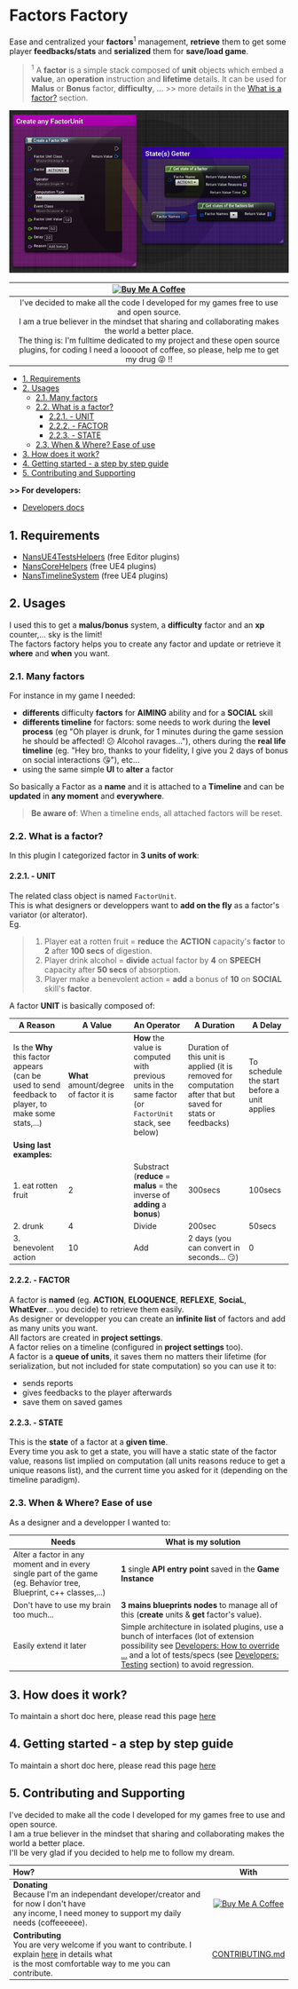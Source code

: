 # Factors Factory

Ease and centralized your **factors**<sup>1</sup> management, **retrieve** them to get some player **feedbacks/stats** and **serialized** them for **save/load game**.

> <sup>1</sup> A **factor** is a simple stack composed of **unit** objects which embed a **value**, an **operation** instruction and **lifetime** details. It can be used for **Malus** or **Bonus** factor, **difficulty**, ... >> more details in the [What is a factor?](#22-what-is-a-factor) section.

![Developers docs](./Docs/img/FactorsFactory.png)

|                                                                                                       <a href="https://www.buymeacoffee.com/NansUE4" target="_blank"><img src="https://cdn.buymeacoffee.com/buttons/default-green.png" alt="Buy Me A Coffee" height="51" width="217"></a>                                                                                                       |
| :---------------------------------------------------------------------------------------------------------------------------------------------------------------------------------------------------------------------------------------------------------------------------------------------------------------------------------------------------------------------------------------------: |
| I've decided to make all the code I developed for my games free to use and open source.<br> I am a true believer in the mindset that sharing and collaborating makes the world a better place.<br> The thing is: I'm fulltime dedicated to my project and these open source plugins, for coding I need a looooot of coffee, so please, help me to get my drug :stuck_out_tongue_closed_eyes: !! |

<!-- TOC -->

-   [1. Requirements](#1-requirements)
-   [2. Usages](#2-usages)
    -   [2.1. Many factors](#21-many-factors)
    -   [2.2. What is a factor?](#22-what-is-a-factor)
        -   [2.2.1. - UNIT](#221---unit)
        -   [2.2.2. - FACTOR](#222---factor)
        -   [2.2.3. - STATE](#223---state)
    -   [2.3. When & Where? Ease of use](#23-when--where-ease-of-use)
-   [3. How does it work?](#3-how-does-it-work)
-   [4. Getting started - a step by step guide](#4-getting-started---a-step-by-step-guide)
-   [5. Contributing and Supporting](#5-contributing-and-supporting)

<!-- /TOC -->

**>> For developers:**

-   [Developers docs](./Docs/Developers.md)

<a id="markdown-1-requirements" name="1-requirements"></a>

## 1. Requirements

-   [NansUE4TestsHelpers](https://github.com/NansPellicari/UE4-TestsHelpers) (free Editor plugins)
-   [NansCoreHelpers](https://github.com/NansPellicari/UE4-CoreHelpers) (free UE4 plugins)
-   [NansTimelineSystem](https://github.com/NansPellicari/UE4-TimelineSystem) (free UE4 plugins)

<a id="markdown-2-usages" name="2-usages"></a>

## 2. Usages

I used this to get a **malus/bonus** system, a **difficulty** factor and an **xp** counter,... sky is the limit!  
The factors factory helps you to create any factor and update or retrieve it **where** and **when** you want.

<a id="markdown-21-many-factors" name="21-many-factors"></a>

### 2.1. Many factors

For instance in my game I needed:

-   **differents** difficulty **factors** for **AIMING** ability and for a **SOCIAL** skill
-   **differents timeline** for factors: some needs to work during the **level process** (eg "Oh player is drunk, for 1 minutes during the game session he should be affected! :confused: Alcohol ravages..."), others during the **real life timeline** (eg. "Hey bro, thanks to your fidelity, I give you 2 days of bonus on social interactions :kissing_heart:"), etc...
-   using the same simple **UI** to **alter** a factor

So basically a Factor as a **name** and it is attached to a **Timeline** and can be **updated** in **any moment** and **everywhere**.

> **Be aware of**: When a timeline ends, all attached factors will be reset.

<a id="markdown-22-what-is-a-factor" name="22-what-is-a-factor"></a>

### 2.2. What is a factor?

In this plugin I categorized factor in **3 units of work**:

<a id="markdown-221---unit" name="221---unit"></a>

#### 2.2.1. - UNIT

The related class object is named `FactorUnit`.  
This is what designers or developpers want to **add on the fly** as a factor's variator (or alterator).  
Eg.

> 1. Player eat a rotten fruit = **reduce** the **ACTION** capacity's **factor** to **2** after **100 secs** of digestion.
> 2. Player drink alcohol = **divide** actual factor by **4** on **SPEECH** capacity after **50 secs** of absorption.
> 3. Player make a benevolent action = **add** a bonus of **10** on **SOCIAL** skill's **factor**.

A factor **UNIT** is basically composed of:

| A Reason                                                                                            | A Value                                | An Operator                                                                                             | A Duration                                                                                                   | A Delay                                     |
| --------------------------------------------------------------------------------------------------- | -------------------------------------- | ------------------------------------------------------------------------------------------------------- | ------------------------------------------------------------------------------------------------------------ | ------------------------------------------- |
| Is the **Why** this factor appears (can be used to send feedback to player, to make some stats,...) | **What** amount/degree of factor it is | **How** the value is computed with previous units in the same factor (or `FactorUnit` stack, see below) | Duration of this unit is applied (it is removed for computation after that but saved for stats or feedbacks) | To schedule the start before a unit applies |
| **Using last examples:**                                                                            |
| 1. eat rotten fruit                                                                                 | 2                                      | Substract (**reduce** = **malus** = the inverse of **adding** a **bonus**)                              | 300secs                                                                                                      | 100secs                                     |
| 2. drunk                                                                                            | 4                                      | Divide                                                                                                  | 200sec                                                                                                       | 50secs                                      |
| 3. benevolent action                                                                                | 10                                     | Add                                                                                                     | 2 days (you can convert in seconds... :smirk:)                                                               | 0                                           |

<a id="markdown-222---factor" name="222---factor"></a>

#### 2.2.2. - FACTOR

A factor is **named** (eg. **ACTION**, **ELOQUENCE**, **REFLEXE**, **SociaL**, **WhatEver**... you decide) to retrieve them easily.  
As designer or developper you can create an **infinite list** of factors and add as many units you want.  
All factors are created in **project settings**.  
A factor relies on a timeline (configured in **project settings** too).  
A factor is a **queue of units**, it saves them no matters their lifetime (for serialization, but not included for state computation) so you can use it to:

-   sends reports
-   gives feedbacks to the player afterwards
-   save them on saved games

<a id="markdown-223---state" name="223---state"></a>

#### 2.2.3. - STATE

This is the **state** of a factor at a **given time**.  
Every time you ask to get a state, you will have a static state of the factor value, reasons list implied on computation (all units reasons reduce to get a unique reasons list), and the current time you asked for it (depending on the timeline paradigm).

<a id="markdown-23-when--where-ease-of-use" name="23-when--where-ease-of-use"></a>

### 2.3. When & Where? Ease of use

As a designer and a developper I wanted to:

| Needs                                                                                                             | What is my solution                                                                                                                                                                                                                                                                                                                         |
| ----------------------------------------------------------------------------------------------------------------- | ------------------------------------------------------------------------------------------------------------------------------------------------------------------------------------------------------------------------------------------------------------------------------------------------------------------------------------------- |
| Alter a factor in any moment and in every single part of the game (eg. Behavior tree, Blueprint, c++ classes,...) | **1** single **API entry point** saved in the **Game Instance**                                                                                                                                                                                                                                                                             |
| Don't have to use my brain too much...                                                                            | **3 mains blueprints nodes** to manage all of this (**create** units & **get** factor's value).                                                                                                                                                                                                                                             |
| Easily extend it later                                                                                            | Simple architecture in isolated plugins, use a bunch of interfaces (lot of extension possibility see [Developers: How to override ...](./Docs/Developers.md#4-how-to-override-create-my-own-factor-factor-unit--operator) and a lot of tests/specs (see [Developers: Testing](./Docs/Developers.md#6-testing) section) to avoid regression. |

<a id="markdown-3-how-does-it-work" name="3-how-does-it-work"></a>

## 3. How does it work?

To maintain a short doc here, please read this page [here](./Docs/How-does-it-work.md)

<a id="markdown-4-getting-started---a-step-by-step-guide" name="4-getting-started---a-step-by-step-guide"></a>

## 4. Getting started - a step by step guide

To maintain a short doc here, please read this page [here](./Docs/StepByStep.md)

<a id="markdown-5-contributing-and-supporting" name="5-contributing-and-supporting"></a>

## 5. Contributing and Supporting

I've decided to make all the code I developed for my games free to use and open source.  
I am a true believer in the mindset that sharing and collaborating makes the world a better place.  
I'll be very glad if you decided to help me to follow my dream.

| How?                                                                                                                                                                               |                                                                                         With                                                                                         |
| :--------------------------------------------------------------------------------------------------------------------------------------------------------------------------------- | :----------------------------------------------------------------------------------------------------------------------------------------------------------------------------------: |
| **Donating**<br> Because I'm an independant developer/creator and for now I don't have<br> any income, I need money to support my daily needs (coffeeeeee).                        | <a href="https://www.buymeacoffee.com/NansUE4" target="_blank"><img src="https://cdn.buymeacoffee.com/buttons/default-green.png" alt="Buy Me A Coffee" height="51" width="217" ></a> |
| **Contributing**<br> You are very welcome if you want to contribute. I explain [here](./CONTRIBUTING.md) in details what<br> is the most comfortable way to me you can contribute. |                                                                         [CONTRIBUTING.md](./CONTRIBUTING.md)                                                                         |
